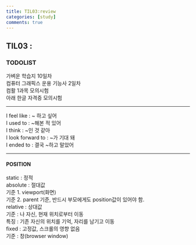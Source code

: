 ```yaml
---
title: TIL03:review
categories: [study]
comments: true
---
```


## TIL03 :

### TODOLIST
가벼운 학습지 10일차<br>
컴퓨터 그래픽스 운용 기능사 2일차<br>
컴활 1과목 모의시험<br>
아래 한글 자격증 모의시험

***

I feel like : ~ 하고 싶어 <br>
I used to : ~해본 적 있어 <br>
I think : ~인 것 같아 <br>
I look forward to : ~가 기대 돼 <br>
I ended to : 결국 ~하고 말았어

***

#### POSITION
static : 정적<br>
absolute : 절대값<br>
   기준 1. viewport(화면)<br>
   기준 2. parent 기준, 반드시 부모에게도 position값이 있어야 함.<br>
relative : 상대값<br>
   기준 : 나 자신, 현재 위치로부터 이동<br>
   특징 : 기존 자신의 위치를 기억, 자리를 남기고 이동<br>
fixed : 고정값, 스크롤의 영향 없음<br>
   기준 : 창(browser window)

